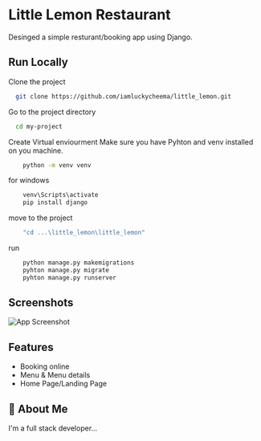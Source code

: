 
# Little Lemon Restaurant

Desinged a simple resturant/booking app using Django.




## Run Locally

Clone the project

```bash
  git clone https://github.com/iamluckycheema/little_lemon.git
```

Go to the project directory

```bash
  cd my-project
```

Create Virtual enviourment
Make sure you have Pyhton and venv installed on you machine.
```bash
    python -m venv venv
```
for windows
```bash
    venv\Scripts\activate
    pip install django
```
move to the project 
```bash
    "cd ...\little_lemon\little_lemon"
```
run
```bash
    python manage.py makemigrations
    pyhton manage.py migrate
    pyhton manage.py runserver
```

## Screenshots

![App Screenshot](https://via.placeholder.com/468x300?text=App+Screenshot+Here)


## Features

- Booking online
- Menu & Menu details
- Home Page/Landing Page


## 🚀 About Me
I'm a full stack developer...

